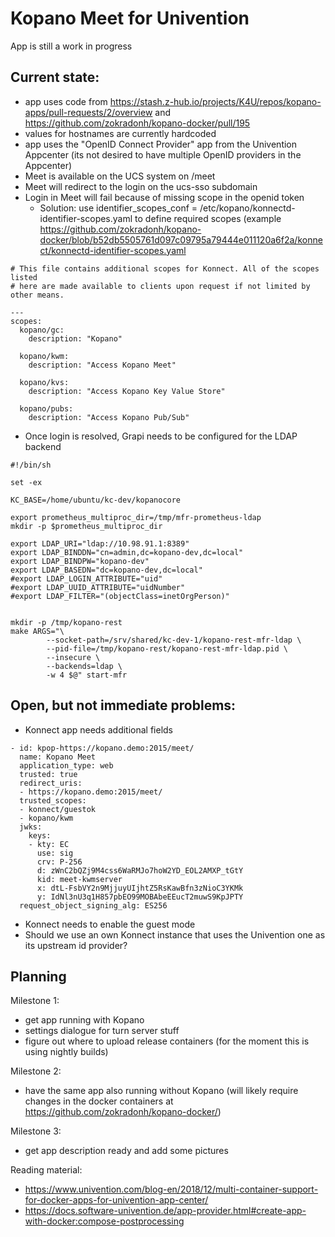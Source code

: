 # Kopano Meet for Univention

App is still a work in progress

## Current state:
- app uses code from https://stash.z-hub.io/projects/K4U/repos/kopano-apps/pull-requests/2/overview and https://github.com/zokradonh/kopano-docker/pull/195
- values for hostnames are currently hardcoded
- app uses the "OpenID Connect Provider" app from the Univention Appcenter (its not desired to have multiple OpenID providers in the Appcenter)
- Meet is available on the UCS system on /meet
- Meet will redirect to the login on the ucs-sso subdomain
- Login in Meet will fail because of missing scope in the openid token
  - Solution: use identifier_scopes_conf = /etc/kopano/konnectd-identifier-scopes.yaml to define required scopes (example https://github.com/zokradonh/kopano-docker/blob/b52db5505761d097c09795a79444e011120a6f2a/konnect/konnectd-identifier-scopes.yaml

```
# This file contains additional scopes for Konnect. All of the scopes listed
# here are made available to clients upon request if not limited by other means.

---
scopes:
  kopano/gc:
    description: "Kopano"

  kopano/kwm:
    description: "Access Kopano Meet"

  kopano/kvs:
    description: "Access Kopano Key Value Store"

  kopano/pubs:
    description: "Access Kopano Pub/Sub"
```
- Once login is resolved, Grapi needs to be configured for the LDAP backend
```
#!/bin/sh

set -ex

KC_BASE=/home/ubuntu/kc-dev/kopanocore

export prometheus_multiproc_dir=/tmp/mfr-prometheus-ldap
mkdir -p $prometheus_multiproc_dir

export LDAP_URI="ldap://10.98.91.1:8389"
export LDAP_BINDDN="cn=admin,dc=kopano-dev,dc=local"
export LDAP_BINDPW="kopano-dev"
export LDAP_BASEDN="dc=kopano-dev,dc=local"
#export LDAP_LOGIN_ATTRIBUTE="uid"
#export LDAP_UUID_ATTRIBUTE="uidNumber"
#export LDAP_FILTER="(objectClass=inetOrgPerson)"


mkdir -p /tmp/kopano-rest
make ARGS="\
        --socket-path=/srv/shared/kc-dev-1/kopano-rest-mfr-ldap \
        --pid-file=/tmp/kopano-rest/kopano-rest-mfr-ldap.pid \
        --insecure \
        --backends=ldap \
        -w 4 $@" start-mfr
```


## Open, but not immediate problems:

- Konnect app needs additional fields
```
- id: kpop-https://kopano.demo:2015/meet/
  name: Kopano Meet
  application_type: web
  trusted: true
  redirect_uris:
  - https://kopano.demo:2015/meet/
  trusted_scopes:
  - konnect/guestok
  - kopano/kwm
  jwks:
    keys:
    - kty: EC
      use: sig
      crv: P-256
      d: zWnC2bQZj9M4css6WaRMJo7hoW2YD_EOL2AMXP_tGtY
      kid: meet-kwmserver
      x: dtL-FsbVY2n9MjjuyUIjhtZ5RsKawBfn3zNioC3YKMk
      y: IdNl3nU3q1H857pbEO99MOBAbeEEucT2muwS9KpJPTY
  request_object_signing_alg: ES256
```
- Konnect needs to enable the guest mode
- Should we use an own Konnect instance that uses the Univention one as its upstream id provider?

## Planning

Milestone 1:
- get app running with Kopano
- settings dialogue for turn server stuff
- figure out where to upload release containers (for the moment this is using nightly builds)

Milestone 2:
- have the same app also running without Kopano (will likely require changes in the docker containers at https://github.com/zokradonh/kopano-docker/)

Milestone 3:
- get app description ready and add some pictures


Reading material:
- https://www.univention.com/blog-en/2018/12/multi-container-support-for-docker-apps-for-univention-app-center/
- https://docs.software-univention.de/app-provider.html#create-app-with-docker:compose-postprocessing
